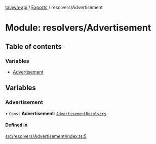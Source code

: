 [talawa-api](../README.md) / [Exports](../modules.md) / resolvers/Advertisement

# Module: resolvers/Advertisement

## Table of contents

### Variables

- [Advertisement](resolvers_Advertisement.md#advertisement)

## Variables

### Advertisement

• `Const` **Advertisement**: [`AdvertisementResolvers`](types_generatedGraphQLTypes.md#advertisementresolvers)

#### Defined in

[src/resolvers/Advertisement/index.ts:5](https://github.com/PalisadoesFoundation/talawa-api/blob/095495b/src/resolvers/Advertisement/index.ts#L5)
